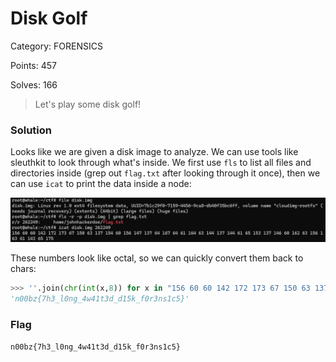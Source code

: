 # Disk Golf

Category: FORENSICS

Points: 457

Solves: 166

>Let's play some disk golf!

### Solution

Looks like we are given a disk image to analyze. We can use tools like sleuthkit to look through what's inside. We first use `fls` to list all files and directories inside (grep out `flag.txt` after looking through it once), then we can use `icat` to print the data inside a node:

![Solve](/images/Disk.png)

These numbers look like octal, so we can quickly convert them back to chars:

```py
>>> ''.join(chr(int(x,8)) for x in "156 60 60 142 172 173 67 150 63 137 154 60 156 147 137 64 167 64 61 164 63 144 137 144 61 65 153 137 146 60 162 63 156 163 61 143 65 175".split())
'n00bz{7h3_l0ng_4w41t3d_d15k_f0r3ns1c5}'
```

### Flag

```n00bz{7h3_l0ng_4w41t3d_d15k_f0r3ns1c5}```